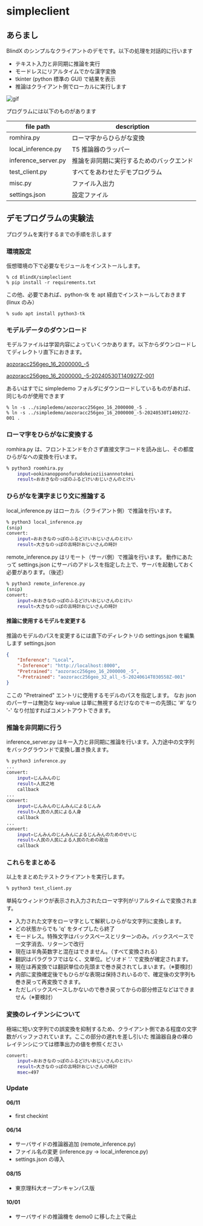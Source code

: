 # simpleclient

## あらまし

BlindX のシンプルなクライアントのデモです。以下の処理を対話的に行います

- テキスト入力と非同期に推論を実行
- モードレスにリアルタイムでかな漢字変換
- tkinter (python 標準の GUI) で結果を表示
- 推論はクライアント側でローカルに実行します

![gif](../screenshots/simpleclient.gif)

プログラムには以下のものがあります

| file path | description |
| ---- | ---- |
| romhira.py | ローマ字からひらがな変換 | 
| local_inference.py | T5 推論器のラッパー|
| inference_server.py | 推論を非同期に実行するためのバックエンド |
| test_client.py | すべてをあわせたデモプログラム |
| misc.py | ファイル入出力 |
| settings.json | 設定ファイル |

## デモプログラムの実験法

プログラムを実行するまでの手順を示します

### 環境設定

仮想環境の下で必要なモジュールをインストールします。

```
% cd BlindX/simpleclient
% pip install -r requirements.txt
```
この他、必要であれば、python-tk を apt 経由でインストールしておきます (linux のみ）

```
% sudo apt install python3-tk
```

### モデルデータのダウンロード

モデルファイルは学習内容によっていくつかあります。以下からダウンロードしてディレクトリ直下におきます。

[aozoracc256geo_16_2000000_-5](https://drive.google.com/drive/folders/0AO1DTVxOhUQGUk9PVA)

[aozoracc256geo_16_2000000_-5-20240530T140927Z-001](https://drive.google.com/drive/folders/1-Ck75eXnony7-eeT5nWuXG2z5w1E1rtm?usp=sharing)

あるいはすでに simpledemo フォルダにダウンロードしているものがあれば、同じものが使用できます

```
% ln -s ../simpledemo/aozoracc256geo_16_2000000_-5 .
% ln -s ../simpledemo/aozoracc256geo_16_2000000_-5-20240530T140927Z-001 .
```

### ローマ字をひらがなに変換する 

romhira.py は、フロントエンドを介さず直接文字コードを読み出し、その都度ひらがなへの変換を行います。

```bash
% python3 roomhira.py
    input=ookinanopponofurudokeioziisannnotokei
    result=おおきなのっぽのふるどけいおじいさんのとけい

```

### ひらがなを漢字まじり文に推論する

local_inference.py はローカル（クライアント側）で推論を行います。

```bash
% python3 local_inference.py
(snip)
convert:
    input=おおきなのっぽのふるどけいおじいさんのとけい
    result=大きなのっぽの古時計おじいさんの時計
```

remote_inference.py はリモート（サーバ側）で推論を行います。
動作にあたって settings.json にサーバのアドレスを指定した上で、サーバを起動しておく必要があります。（後述）

```bash
% python3 remote_inference.py
(snip)
convert:
    input=おおきなのっぽのふるどけいおじいさんのとけい
    result=大きなのっぽの古時計おじいさんの時計
```


#### 推論に使用するモデルを変更する

推論のモデルのパスを変更するには直下のディレクトリの settings.json を編集します
settings.json
```json
{
    "Inference": "Local",
    "-Inference": "http://localhost:8000", 
    "Pretrained": "aozoracc256geo_16_2000000_-5",
    "-Pretrained": "aozoracc256geo_32_all_-5-20240614T030558Z-001"
}
```
ここの "Pretrained" エントリに使用するモデルのパスを指定します。
なお json のパーサーは無効な key-value は単に無視するだけなのでキーの先頭に '#' なり '-' なり付加すればコメントアウトできます。

### 推論を非同期に行う

inference_server.py はキー入力と非同期に推論を行います。入力途中の文字列をバックグラウンドで変換し置き換えます。

```bash
% python3 inference.py
...
convert:
    input=じんみんのじ
    result=人民之地
    callback
...
convert:
    input=じんみんのじんみんによるじんみ
    result=人民の人民による人身
    callback
...
convert:
    input=じんみんのじんみんによるじんみんのためのせいじ
    result=人民の人民による人民のための政治
    callback
```


### これらをまとめる 

以上をまとめたテストクライアントを実行します。

```bash
% python3 test_client.py
```
単純なウィンドウが表示され入力されたローマ字列がリアルタイムで変換されます。

 - 入力された文字をローマ字として解釈しひらがな文字列に変換します。
 - どの状態からでも 'q' をタイプしたら終了
 - モードレス。特殊文字はバックスペースとリターンのみ。バックスペースで一文字消去、リターンで改行
 - 現在は半角英数字と混在はできません。（すべて変換される）
 - 翻訳はパラグラフではなく、文単位。ピリオド '.' で変換が確定されます。
 - 現在は再変換では翻訳単位の先頭まで巻き戻されてしまいます。（※要検討）
 - 内部に変換確定後でもひらがな表現は保持されいるので、確定後の文字列も巻き戻って再変換できます。
 - ただしバックスペースしかないので巻き戻ってからの部分修正などはできません（※要検討）


### 変換のレイテンシについて

極端に短い文字列での誤変換を抑制するため、クライアント側である程度の文字数がバッファされています。ここの部分の遅れを差し引いた
推論器自身の裸のレイテンシにつては標準出力の値を参照ください

~~~ bash
convert:
    input=おおきなのっぽのふるどけいおじいさんのとけい
    result=大きなのっぽの古時計おじいさんの時計
    msec=497
~~~

### Update

#### 06/11
- first checkint

#### 06/14
- サーバサイドの推論器追加 (remote_inference.py)
- ファイル名の変更 (inference.py -> local_inference.py)
- settings.json の導入


#### 08/15
- 東京理科大オープンキャンパス版

#### 10/01
- サーバサイドの推論機を demo0 に移した上で廃止
